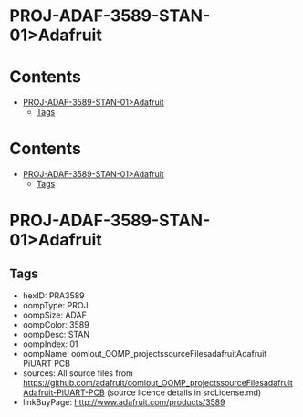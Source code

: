 
PROJ-ADAF-3589-STAN-01>Adafruit
===============================

Contents
========

* [PROJ-ADAF-3589-STAN-01>Adafruit](#proj-adaf-3589-stan-01adafruit)
	* [Tags](#tags)

Contents
========

* [PROJ-ADAF-3589-STAN-01>Adafruit](#proj-adaf-3589-stan-01adafruit)
	* [Tags](#tags)

# PROJ-ADAF-3589-STAN-01>Adafruit

## Tags

- hexID: PRA3589
- oompType: PROJ
- oompSize: ADAF
- oompColor: 3589
- oompDesc: STAN
- oompIndex: 01
- oompName: oomlout_OOMP_projectssourceFilesadafruitAdafruit PiUART PCB
- sources: All source files from https://github.com/adafruit/oomlout_OOMP_projectssourceFilesadafruitAdafruit-PiUART-PCB (source licence details in srcLicense.md)
- linkBuyPage: http://www.adafruit.com/products/3589
